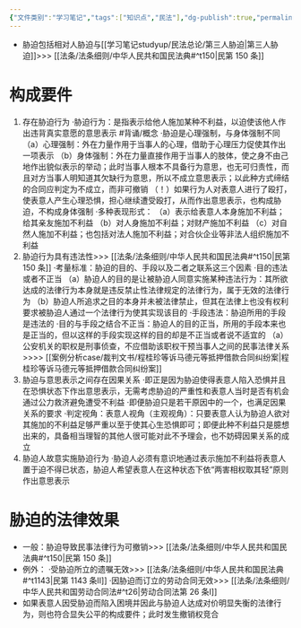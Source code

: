 ```yaml
---
{"文件类别":"学习笔记","tags":["知识点","民法"],"dg-publish":true,"permalink":"/学习笔记studyup/民法总论/胁迫/","dgPassFrontmatter":true,"created":"2024-07-17T13:38:47.189+08:00","updated":"2024-10-25T12:35:41.534+08:00"}
---
```


- 胁迫包括相对人胁迫与[[学习笔记studyup/民法总论/第三人胁迫\|第三人胁迫]]>>> [[法条/法条细则/中华人民共和国民法典#^t150\|民第 150 条]]
# 构成要件
1. 存在胁迫行为
·胁迫行为：是指表示给他人施加某种不利益，以迫使该他人作出违背真实意愿的意思表示 #背诵/概念 
·胁迫是心理强制，与身体强制不同
（a）心理强制：外在力量作用于当事人的心理，借助于心理压力促使其作出一项表示
（b）身体强制：外在力量直接作用于当事人的肢体，使之身不由己地作出貌似表示的举动；此时当事人根本不具备行为意思，也无可归责性，而且对方当事人明知道其欠缺行为意思，所以不成立意思表示；以此种方式缔结的合同应判定为不成立，而非可撤销
（！）如果行为人对表意人进行了殴打，使表意人产生心理恐惧，担心继续遭受殴打，从而作出意思表示，也构成胁迫，不构成身体强制
·多种表现形式：
（a）表示给表意人本身施加不利益；给其亲友施加不利益
（b）对人身施加不利益；对财产施加不利益
（c）对自然人施加不利益；也包括对法人施加不利益；对合伙企业等非法人组织施加不利益
2. 胁迫行为具有违法性>>> [[法条/法条细则/中华人民共和国民法典#^t150\|民第 150 条]]
·考量标准：胁迫的目的、手段以及二者之联系这三个因素
·目的违法或者不正当
（a）胁迫人的目的是让被胁迫人同意实施某种违法行为：其所欲达成的法律行为本身就是违反禁止性法律规定的法律行为，属于无效的法律行为
（b）胁迫人所追求之目的本身并未被法律禁止，但其在法律上也没有权利要求被胁迫人通过一个法律行为使其实现该目的
·手段违法：胁迫所用的手段是违法的
·目的与手段之结合不正当：胁迫人的目的正当，所用的手段本来也是正当的，但以这样的手段实现这样的目的却是不正当或者说不适宜的
（a）公安机关的职权是刑事侦查，不应借助该职权干预当事人之间的民事法律关系>>>> [[案例分析case/裁判文书/程桂珍等诉马德元等抵押借款合同纠纷案\|程桂珍等诉马德元等抵押借款合同纠纷案]]
3. 胁迫与意思表示之间存在因果关系
·即正是因为胁迫使得表意人陷入恐惧并且在恐惧状态下作出意思表示，无需考虑胁迫的严重性和表意人当时是否有机会通过公力救济避免遭受不利益
·即便胁迫只是若干原因中的一个，也满足因果关系的要求
·判定视角：表意人视角（主观视角）：只要表意人认为胁迫人欲对其施加的不利益足够严重以至于使其心生恐惧即可；即便此种不利益只是臆想出来的，具备相当理智的其他人很可能对此不予理会，也不妨碍因果关系的成立
4. 胁迫人故意实施胁迫行为
·胁迫人必须有意识地通过表示施加不利益将表意人置于迫不得已状态，胁迫人希望表意人在这种状态下依“两害相权取其轻”原则作出意思表示
# 胁迫的法律效果
- 一般：胁迫导致民事法律行为可撤销>>> [[法条/法条细则/中华人民共和国民法典#^t150\|民第 150 条]]
- 例外：
·受胁迫所立的遗嘱无效>>> [[法条/法条细则/中华人民共和国民法典#^t1143\|民第 1143 条Ⅱ]]
·因胁迫而订立的劳动合同无效>>> [[法条/法条细则/中华人民共和国劳动合同法#^t26\|劳动合同法第 26 条Ⅰ]]
- 如果表意人因受胁迫而陷入困境并因此与胁迫人达成对价明显失衡的法律行为，则也符合显失公平的构成要件；此时发生撤销权竞合
